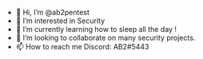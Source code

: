 - 👋 Hi, I’m @ab2pentest
- 👀 I’m interested in Security
- 🌱 I’m currently learning how to sleep all the day !
- 💞️ I’m looking to collaborate on many security projects.
- 📫 How to reach me Discord: AB2#5443

<!---
ab2pentest/ab2pentest is a ✨ special ✨ repository because its `README.md` (this file) appears on your GitHub profile.
You can click the Preview link to take a look at your changes.
--->
